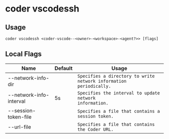 # coder vscodessh


## Usage
```console
coder vscodessh <coder-vscode--<owner>-<workspace>-<agent?>> [flags]
```

## Local Flags
| Name |  Default | Usage |
| ---- |  ------- | ----- |
| --network-info-dir |  | <code>Specifies a directory to write network information periodically.</code>|
| --network-info-interval | 5s | <code>Specifies the interval to update network information.</code>|
| --session-token-file |  | <code>Specifies a file that contains a session token.</code>|
| --url-file |  | <code>Specifies a file that contains the Coder URL.</code>|